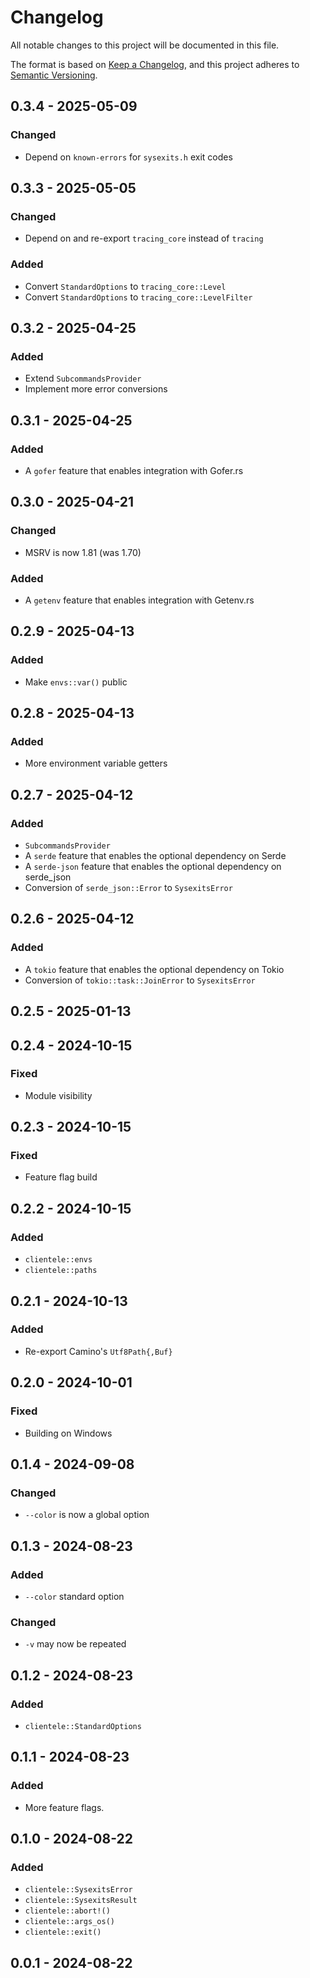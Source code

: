# Changelog

All notable changes to this project will be documented in this file.

The format is based on [Keep a Changelog](https://keepachangelog.com/en/1.0.0/),
and this project adheres to [Semantic Versioning](https://semver.org/spec/v2.0.0.html).

## 0.3.4 - 2025-05-09
### Changed
- Depend on `known-errors` for `sysexits.h` exit codes

## 0.3.3 - 2025-05-05
### Changed
- Depend on and re-export `tracing_core` instead of `tracing`
### Added
- Convert `StandardOptions` to `tracing_core::Level`
- Convert `StandardOptions` to `tracing_core::LevelFilter`

## 0.3.2 - 2025-04-25
### Added
- Extend `SubcommandsProvider`
- Implement more error conversions

## 0.3.1 - 2025-04-25
### Added
- A `gofer` feature that enables integration with Gofer.rs

## 0.3.0 - 2025-04-21
### Changed
- MSRV is now 1.81 (was 1.70)
### Added
- A `getenv` feature that enables integration with Getenv.rs

## 0.2.9 - 2025-04-13
### Added
- Make `envs::var()` public

## 0.2.8 - 2025-04-13
### Added
- More environment variable getters

## 0.2.7 - 2025-04-12
### Added
- `SubcommandsProvider`
- A `serde` feature that enables the optional dependency on Serde
- A `serde-json` feature that enables the optional dependency on serde_json
- Conversion of `serde_json::Error` to `SysexitsError`

## 0.2.6 - 2025-04-12
### Added
- A `tokio` feature that enables the optional dependency on Tokio
- Conversion of `tokio::task::JoinError` to `SysexitsError`

## 0.2.5 - 2025-01-13

## 0.2.4 - 2024-10-15
### Fixed
- Module visibility

## 0.2.3 - 2024-10-15
### Fixed
- Feature flag build

## 0.2.2 - 2024-10-15
### Added
- `clientele::envs`
- `clientele::paths`

## 0.2.1 - 2024-10-13
### Added
- Re-export Camino's `Utf8Path{,Buf}`

## 0.2.0 - 2024-10-01
### Fixed
- Building on Windows

## 0.1.4 - 2024-09-08
### Changed
- `--color` is now a global option

## 0.1.3 - 2024-08-23
### Added
- `--color` standard option
### Changed
- `-v` may now be repeated

## 0.1.2 - 2024-08-23
### Added
- `clientele::StandardOptions`

## 0.1.1 - 2024-08-23
### Added
- More feature flags.

## 0.1.0 - 2024-08-22
### Added
- `clientele::SysexitsError`
- `clientele::SysexitsResult`
- `clientele::abort!()`
- `clientele::args_os()`
- `clientele::exit()`

## 0.0.1 - 2024-08-22
